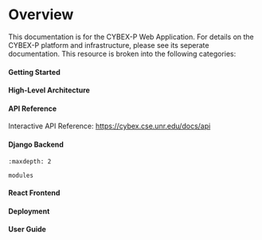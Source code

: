 # Overview
This documentation is for the CYBEX-P Web Application. For details on the CYBEX-P platform and infrastructure, please see its seperate documentation. This resource is broken into the following categories:

#### Getting Started

#### High-Level Architecture

#### API Reference
Interactive API Reference: <https://cybex.cse.unr.edu/docs/api>

#### Django Backend

```{toctree}
:maxdepth: 2

modules
```

#### React Frontend

#### Deployment

#### User Guide